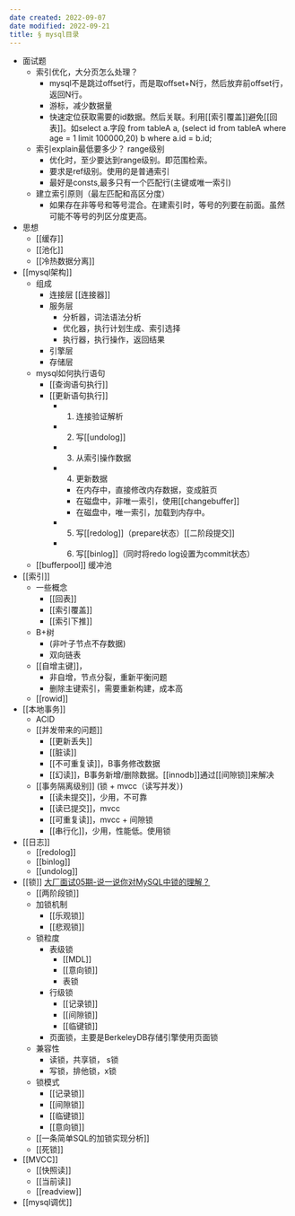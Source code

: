 ```yaml
---
date created: 2022-09-07
date modified: 2022-09-21
title: § mysql目录
---
```


+ 面试题
	+ 索引优化，大分页怎么处理？
		+ mysql不是跳过offset行，而是取offset+N行，然后放弃前offset行，返回N行。
		+ 游标，减少数据量
		+ 快速定位获取需要的id数据。然后关联。利用[[索引覆盖]]避免[[回表]]。如select a.字段 from tableA a, (select id from tableA where age = 1 limit 100000,20) b where a.id = b.id;
	+ 索引explain最低要多少？ range级别
		+ 优化时，至少要达到range级别。即范围检索。
		+ 要求是ref级别。使用的是普通索引
		+ 最好是consts,最多只有一个匹配行(主键或唯一索引)
	+ 建立索引原则（最左匹配和高区分度）
		+ 如果存在非等号和等号混合。在建索引时，等号的列要在前面。虽然可能不等号的列区分度更高。
+ 思想
	+ [[缓存]]
	+ [[池化]]
	+ [[冷热数据分离]]
+ [[mysql架构]]
	+ 组成
		+ 连接层 [[连接器]]
		+ 服务层
			+ 分析器，词法语法分析
			+ 优化器，执行计划生成、索引选择
			+ 执行器，执行操作，返回结果
		+ 引擎层
		+ 存储层
	+ mysql如何执行语句
		+ [[查询语句执行]]
		+ [[更新语句执行]]
			+ 1. 连接验证解析
			+ 2. 写[[undolog]]
			+ 3. 从索引操作数据
			+ 4. 更新数据
				+ 在内存中，直接修改内存数据，变成脏页
				+ 在磁盘中，非唯一索引，使用[[changebuffer]]
				+ 在磁盘中，唯一索引，加载到内存中。
			+ 5. 写[[redolog]]（prepare状态）[[二阶段提交]]
			+ 6. 写[[binlog]]（同时将redo log设置为commit状态）
	+ [[bufferpool]] 缓冲池
+ [[索引]]
	+ 一些概念
		+ [[回表]]
		+ [[索引覆盖]]
		+ [[索引下推]]
	+ B+树
		+ (非叶子节点不存数据)
		+ 双向链表
	+ [[自增主键]]，
		+ 非自增，节点分裂，重新平衡问题
		+ 删除主键索引，需要重新构建，成本高
	+ [[rowid]]
+ [[本地事务]]
	+ ACID
	+ [[并发带来的问题]]
		+ [[更新丢失]]
		+ [[脏读]]
		+ [[不可重复读]]，B事务修改数据
		+ [[幻读]]，B事务新增/删除数据。[[innodb]]通过[[间隙锁]]来解决
	+ [[事务隔离级别]] (锁 + mvcc（读写并发）)
		+ [[读未提交]]，少用，不可靠
		+ [[读已提交]]，mvcc
		+ [[可重复读]]，mvcc + 间隙锁
		+ [[串行化]]，少用，性能低。使用锁
+ [[日志]]
	+ [[redolog]]
	+ [[binlog]]
	+ [[undolog]]
+ [[锁]] [大厂面试05期-说一说你对MySQL中锁的理解？](https://mp.weixin.qq.com/s/pTpPE33X-iYULYt8DOPp2w)
	+ [[两阶段锁]]
	+ 加锁机制
		+ [[乐观锁]]
		+ [[悲观锁]]
	+ 锁粒度
		+ 表级锁
			+ [[MDL]]
			+ [[意向锁]]
			+ 表锁
		+ 行级锁
			+ [[记录锁]]
			+ [[间隙锁]]
			+ [[临键锁]]
		+ 页面锁，主要是BerkeleyDB存储引擎使用页面锁
	+ 兼容性
		+ 读锁，共享锁， s锁
		+ 写锁，排他锁，x锁
	+ 锁模式
		+ [[记录锁]]
		+ [[间隙锁]]
		+ [[临键锁]]
		+ [[意向锁]]
	+ [[一条简单SQL的加锁实现分析]]
	+ [[死锁]]
+ [[MVCC]]
	+ [[快照读]]
	+ [[当前读]]
	+ [[readview]]
+ [[mysql调优]]
